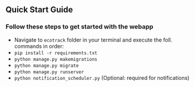 ## Quick Start Guide

### Follow these steps to get started with the webapp

- Navigate to `ecotrack` folder in your terminal and execute the foll. commands in order:
- `pip install -r requirements.txt`
- `python manage.py makemigrations`
- `python manage.py migrate`
- `python manage.py runserver`
- `python notification_scheduler.py` (Optional: required for notifications)
